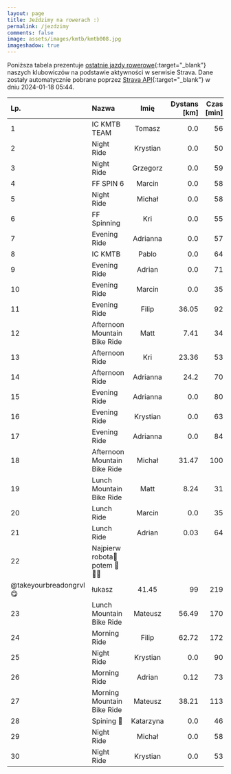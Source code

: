 ```yaml
---
layout: page
title: Jeździmy na rowerach :)
permalink: /jezdzimy
comments: false
image: assets/images/kmtb/kmtb008.jpg
imageshadow: true
---
```


Poniższa tabela prezentuje [ostatnie jazdy rowerowe](https://www.strava.com/clubs/336381){:target="_blank"} naszych klubowiczów na podstawie aktywności w serwisie Strava. Dane zostały automatycznie pobrane poprzez [Strava API](https://developers.strava.com/docs/reference/#api-Clubs-getClubActivitiesById){:target="_blank"} w dniu 2024-01-18 05:44.

Lp. | Nazwa | Imię | Dystans [km] | Czas [min] | Wysokość [m]
:--- | :--- | :---: | ---: | ---: | ---:
1|IC KMTB TEAM|Tomasz|0.0|56|
2|Night Ride|Krystian|0.0|50|
3|Night Ride|Grzegorz|0.0|59|
4|FF SPIN 6|Marcin|0.0|58|
5|Night Ride|Michał|0.0|58|
6|FF Spinning|Kri|0.0|55|
7|Evening Ride|Adrianna|0.0|57|
8|IC KMTB|Pablo|0.0|64|
9|Evening Ride|Adrian|0.0|71|
10|Evening Ride|Marcin|0.0|35|
11|Evening Ride|Filip|36.05|92|138
12|Afternoon Mountain Bike Ride|Matt|7.41|34|39
13|Afternoon Ride|Kri|23.36|53|
14|Afternoon Ride|Adrianna|24.2|70|75
15|Evening Ride|Adrianna|0.0|80|
16|Evening Ride|Krystian|0.0|63|
17|Evening Ride|Adrianna|0.0|84|
18|Afternoon Mountain Bike Ride|Michał|31.47|100|130
19|Lunch Mountain Bike Ride|Matt|8.24|31|29
20|Lunch Ride|Marcin|0.0|35|
21|Lunch Ride|Adrian|0.03|64|
22|Najpierw robota🍞potem 🥳🚵‍♂️
@takeyourbreadongrvl😋|łukasz|41.45|99|219
23|Lunch Mountain Bike Ride|Mateusz|56.49|170|438
24|Morning Ride|Filip|62.72|172|341
25|Night Ride|Krystian|0.0|90|
26|Morning Ride|Adrian|0.12|73|
27|Morning Mountain Bike Ride|Mateusz|38.21|113|133
28|Spining 🚴|Katarzyna|0.0|46|
29|Night Ride|Michał|0.0|58|
30|Night Ride|Krystian|0.0|53|
